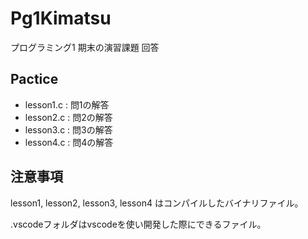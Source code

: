 # Pg1Kimatsu

プログラミング1 期末の演習課題 回答

## Pactice
<ul>
  <li>lesson1.c : 問1の解答</li>
  <li>lesson2.c : 問2の解答</li>
  <li>lesson3.c : 問3の解答</li>
  <li>lesson4.c : 問4の解答</li>
</ul>

## 注意事項
<p>lesson1, lesson2, lesson3, lesson4 はコンパイルしたバイナリファイル。</p>
<p>.vscodeフォルダはvscodeを使い開発した際にできるファイル。</p>
